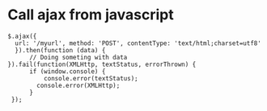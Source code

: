 # Call ajax from javascript
    
    $.ajax({
      url: '/myurl', method: 'POST', contentType: 'text/html;charset=utf8'
      }).then(function (data) {
          // Doing someting with data
    }).fail(function(XMLHttp, textStatus, errorThrown) {
          if (window.console) {
              console.error(textStatus);
            console.error(XMLHttp);
          }
     });
